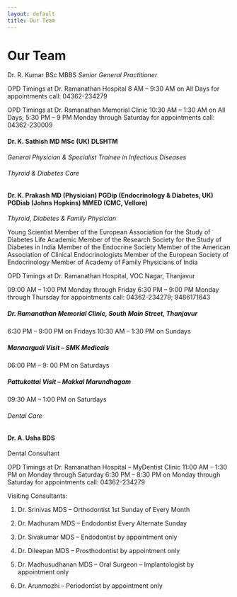 ```yaml
---
layout: default
title: Our Team
---
```


# Our Team

<i class="fa-li fa fa-square"></i> Dr. R. Kumar BSc MBBS
*Senior General Practitioner*

<i class="fa fa-quote-left fa-3x fa-pull-left fa-border" aria-hidden="true"></i>OPD Timings at Dr. Ramanathan Hospital
8 AM – 9:30 AM on All Days
for appointments call: 04362-234279

<i class="fa fa-quote-left fa-3x fa-pull-left fa-border" aria-hidden="true"></i>OPD Timings at Dr. Ramanathan Memorial Clinic
10:30 AM – 1:30 AM on All Days; 5:30 PM – 9 PM Monday through Saturday
for appointments call: 04362-230009

#### Dr. K. Sathish MD MSc (UK) DLSHTM
*General Physician & Specialist Trainee in Infectious Diseases*

###### Thyroid & Diabetes Care

#### Dr. K. Prakash MD (Physician) PGDip (Endocrinology & Diabetes, UK) PGDiab (Johns Hopkins) MMED (CMC, Vellore)
*Thyroid, Diabetes & Family Physician*

Young Scientist Member of the European Association for the Study of Diabetes
Life Academic Member of the Research Society for the Study of Diabetes in India
Member of the Endocrine Society
Member of the American Association of Clinical Endocrinologists
Member of the European Society of Endocrinology
Member of Academy of Family Physicians of India

 

<i class="fa fa-quote-left fa-3x fa-pull-left fa-border" aria-hidden="true"></i> OPD Timings at Dr. Ramanathan Hospital, VOC Nagar, Thanjavur

09:00 AM – 1:00 PM Monday through Friday
6:30 PM – 9:00 PM Monday through Thursday
for appointments call: 04362-234279; 9486171643

##### Dr. Ramanathan Memorial Clinic, South Main Street, Thanjavur

6:30 PM – 9:00 PM on Fridays
10:30 AM – 1:30 PM on Sundays

##### Mannargudi Visit – SMK Medicals

06:00 PM – 9: 00 PM on Saturdays

##### Pattukottai Visit – Makkal Marundhagam

09:30 AM – 1:00 PM on Saturdays

###### Dental Care 

#### Dr. A. Usha BDS
Dental Consultant

<i class="fa fa-quote-left fa-3x fa-pull-left fa-border" aria-hidden="true"></i> OPD Timings at Dr. Ramanathan Hospital – MyDentist Clinic
11:00 AM – 1:30 PM on Monday through Saturday
6:30 PM – 8:30 PM on Monday through Saturday
for appointments call: 04362-234279

Visiting Consultants:
1) Dr. Srinivas MDS – Orthodontist
1st Sunday of Every Month

2) Dr. Madhuram MDS – Endodontist
Every Alternate Sunday

3) Dr. Sivakumar MDS – Endodontist
by appointment only

4) Dr. Dileepan MDS – Prosthodontist
by appointment only

5) Dr. Madhusudhanan MDS – Oral Surgeon – Implantologist
by appointment only

6) Dr. Arunmozhi – Periodontist
by appointment only
